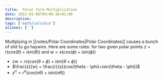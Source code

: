```yaml
---
title:  Polar form Multiplication
date: 2022-03-06T09:09:36+01:00
description: 
tags: ['math/calculus']
aliases: ['']
---
```

Multiplying in [[notes/Polar Coordinates|Polar Coordinates]] causes a bunch of shit to go haywire. Here are some rules: for two given polar points $z = r(cos(\theta)+isin(\theta))$ and $w = s(cos(\phi)+isin(\phi))$

* $zw = rs(cos(\theta + \phi)+isin(\theta + \phi))$
* $\frac{z}{w} = \frac{r}{s}(cos(\theta - \phi)+isin(\theta - \phi))$
* $z^n = r^n(cos(n\theta)+isin(n\theta))$